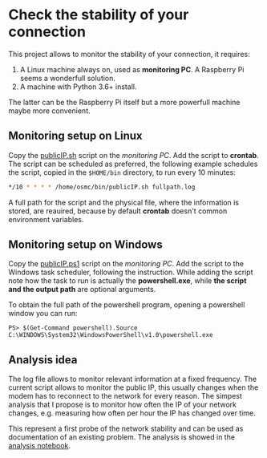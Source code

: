# Check the stability of your connection

This project allows to monitor the stability of your connection, it requires:

1. A Linux machine always on, used as **monitoring PC**. A Raspberry Pi seems a wonderfull solution.
1. A machine with Python 3.6+ install.

The latter can be the Raspberry Pi itself but a more powerfull machine maybe more convenient.

## Monitoring setup on Linux

Copy the [publicIP.sh](publicIP.sh) script on the *monitoring PC*.
Add the script to **crontab**. The script can be scheduled as preferred, the following
example schedules the script, copied in the `$HOME/bin` directory, to run every 10 minutes:

```sh
*/10 * * * * /home/osmc/bin/publicIP.sh fullpath.log
```

A full path for the script and the physical file, where the information is stored,
are reauired, because by default **crontab** doesn't common environment
variables.

## Monitoring setup on Windows

Copy the [publicIP.ps1](publicIP.ps1) script on the *monitoring PC*.
Add the script to the Windows task scheduler, following the instruction.
While adding the script note how the task to run is actually the
**powershell.exe**, while **the script and the output path** are
optional arguments.

To obtain the full path of the powershell program, opening a powershell
window you can run:

```PS
PS> $(Get-Command powershell).Source
C:\WINDOWS\System32\WindowsPowerShell\v1.0\powershell.exe
```

## Analysis idea

The log file allows to monitor relevant information at a fixed frequency. The current
script allows to monitor the public IP, this usually changes when the modem has to reconnect
to the network for every reason. The simpest analysis that I propose is to monitor how
often the IP of your network changes, e.g. measuring how often per hour the IP has changed over
time.

This represent a first probe of the network stability and can be used as documentation
of an existing problem. The analysis is showed in the [analysis notebook](analysis.ipynb).
